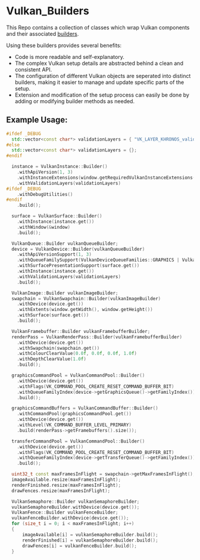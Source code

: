 # Vulkan_Builders
This Repo contains a collection of classes which wrap Vulkan components and their associated [builders](https://en.wikipedia.org/wiki/Builder_pattern).

Using these builders provides several benefits:
- Code is more readable and self-explanatory.
- The complex Vulkan setup details are abstracted behind a clean and consistent API.
- The configuration of different Vulkan objects are seperated into distinct builders, making it easier to manage and update specific parts of the setup.
- Extension and modification of the setup process can easily be done by adding or modifying builder methods as needed.

## Example Usage:
``` cpp
#ifdef _DEBUG
  std::vector<const char*> validationLayers = { "VK_LAYER_KHRONOS_validation" };
#else
  std::vector<const char*> validationLayers = {};
#endif

  instance = VulkanInstance::Builder()
    .withApiVersion(1, 3)
    .withInstanceExtensions(window.getRequiredVulkanInstanceExtensions())
    .withValidationLayers(validationLayers)
#ifdef _DEBUG
    .withDebugUtilities()
#endif
    .build();

  surface = VulkanSurface::Builder()
    .withInstance(instance.get())
    .withWindow(&window)
    .build();

  VulkanQueue::Builder vulkanQueueBuilder;
  device = VulkanDevice::Builder(vulkanQueueBuilder)
    .withApiVersionSupport(1, 3)
    .withQueueFamilySupport(VulkanDeviceQueueFamilies::GRAPHICS | VulkanDeviceQueueFamilies::PRESENTATION | VulkanDeviceQueueFamilies::TRANSFER | VulkanDeviceQueueFamilies::COMPUTE)
    .withSurfacePresentationSupport(surface.get())
    .withInstance(instance.get())
    .withValidationLayers(validationLayers)
    .build();

  VulkanImage::Builder vulkanImageBuilder;
  swapchain = VulkanSwapchain::Builder(vulkanImageBuilder)
    .withDevice(device.get())
    .withExtents(window.getWidth(), window.getHeight())
    .withSurface(surface.get())
    .build();

  VulkanFramebuffer::Builder vulkanFramebufferBuilder;
  renderPass = VulkanRenderPass::Builder(vulkanFramebufferBuilder)
    .withDevice(device.get())
    .withSwapchain(swapchain.get())
    .withColourClearValue(0.0f, 0.0f, 0.0f, 1.0f)
    .withDepthClearValue(1.0f)
    .build();

  graphicsCommandPool = VulkanCommandPool::Builder()
    .withDevice(device.get())
    .withFlags(VK_COMMAND_POOL_CREATE_RESET_COMMAND_BUFFER_BIT)
    .withQueueFamilyIndex(device->getGraphicsQueue()->getFamilyIndex())
    .build();

  graphicsCommandBuffers = VulkanCommandBuffer::Builder()
    .withCommandPool(graphicsCommandPool.get())
    .withDevice(device.get())
    .withLevel(VK_COMMAND_BUFFER_LEVEL_PRIMARY)
    .build(renderPass->getFramebuffers().size());

  transferCommandPool = VulkanCommandPool::Builder()
    .withDevice(device.get())
    .withFlags(VK_COMMAND_POOL_CREATE_RESET_COMMAND_BUFFER_BIT)
    .withQueueFamilyIndex(device->getTransferQueue()->getFamilyIndex())
    .build();

  uint32_t const maxFramesInFlight = swapchain->getMaxFramesInFlight();
  imageAvailable.resize(maxFramesInFlight);
  renderFinished.resize(maxFramesInFlight);
  drawFences.resize(maxFramesInFlight);

  VulkanSemaphore::Builder vulkanSemaphoreBuilder;
  vulkanSemaphoreBuilder.withDevice(device.get());
  VulkanFence::Builder vulkanFenceBuilder;
  vulkanFenceBuilder.withDevice(device.get());
  for (size_t i = 0; i < maxFramesInFlight; i++)
  {
      imageAvailable[i] = vulkanSemaphoreBuilder.build();
      renderFinished[i] = vulkanSemaphoreBuilder.build();
      drawFences[i] = vulkanFenceBuilder.build();
  }
```
